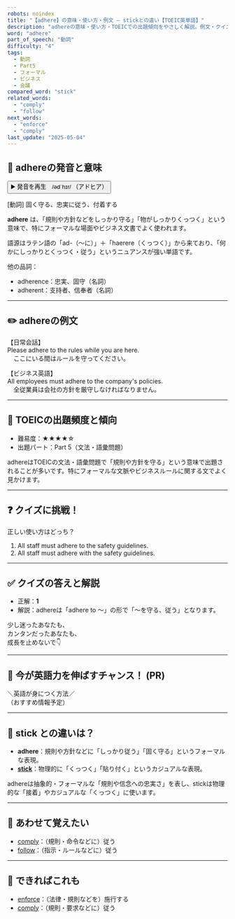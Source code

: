 ```yaml
---
robots: noindex
title: "【adhere】の意味・使い方・例文 ― stickとの違い【TOEIC英単語】"
description: "adhereの意味・使い方・TOEICでの出題傾向をやさしく解説。例文・クイズ付きでstickとの違いもわかりやすく学べます。"
word: "adhere"
part_of_speech: "動詞"
difficulty: "4"
tags:
  - 動詞
  - Part5
  - フォーマル
  - ビジネス
  - 会議
compared_word: "stick"
related_words:
  - "comply"
  - "follow"
next_words:
  - "enforce"
  - "comply"
last_update: "2025-05-04"
---
```


## 🔰 adhereの発音と意味

<button class="play-audio" onclick="playTTS('adhere')">
  <span class="play-audio-main">
    ▶️ 発音を再生　/ədˈhɪr/
  </span>
  <span class="play-audio-sub">
    （アドヒア）
  </span>
</button>

[動詞] 固く守る、忠実に従う、付着する

**adhere** は、「規則や方針などをしっかり守る」「物がしっかりくっつく」という意味で、特にフォーマルな場面やビジネス文書でよく使われます。

語源はラテン語の「ad-（～に）」＋「haerere（くっつく）」から来ており、「何かにしっかりとくっつく・従う」というニュアンスが強い単語です。

他の品詞：  
- adherence：忠実、固守（名詞）
- adherent：支持者、信奉者（名詞）

---

## ✏️ adhereの例文

【日常会話】  
Please adhere to the rules while you are here.  
　ここにいる間はルールを守ってください。

【ビジネス英語】  
All employees must adhere to the company's policies.  
　全従業員は会社の方針を厳守しなければなりません。

---

## 🎯 TOEICの出題頻度と傾向

- 難易度：★★★★☆
- 出題パート：Part 5（文法・語彙問題）

adhereはTOEICの文法・語彙問題で「規則や方針を守る」という意味で出題されることが多いです。特にフォーマルな文脈やビジネスルールに関する文でよく見かけます。

---

## ❓ クイズに挑戦！

正しい使い方はどっち？

1. All staff must adhere to the safety guidelines.  
2. All staff must adhere with the safety guidelines.

---

## ✅ クイズの答えと解説

- 正解：**1**
- 解説：adhereは「adhere to ～」の形で「～を守る、従う」となります。

少し迷ったあなたも、  
カンタンだったあなたも、  
成長を止めないで👇️

---

## 🚀 今が英語力を伸ばすチャンス！ (PR)

<div class="info-center">
＼英語が身につく方法／<br>  
（おすすめ情報予定）
</div>

---

## 🤔  stick との違いは？

- **adhere**：規則や方針などに「しっかり従う」「固く守る」というフォーマルな表現。
- **[stick](/word/stick)**：物理的に「くっつく」「貼り付く」というカジュアルな表現。

adhereは抽象的・フォーマルな「規則や信念への忠実さ」を表し、stickは物理的な「接着」やカジュアルな「くっつく」に使います。

---

## 🧩 あわせて覚えたい

- [comply](/word/comply)：（規則・命令などに）従う
- [follow](/word/follow)：（指示・ルールなどに）従う

---

## 📖 できればこれも

- [enforce](/word/enforce)：（法律・規則などを）施行する
- [comply](/word/comply)：（規則・要求などに）従う

<!-- cvid: aid22_bid00 -->
